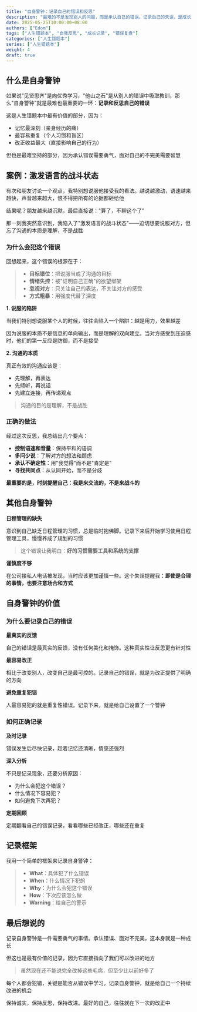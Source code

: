 ```yaml
---
title: "自身警钟：记录自己的错误和反思"
description: "最难的不是发现别人的问题，而是承认自己的错误。记录自己的失误，是成长最直接的方式"
date: 2025-05-25T10:00:00+08:00
authors: ["Edom"]
tags: ["人生错题本", "自我反思", "成长记录", "错误复盘"]
categories: ["人生错题本"]
series: ["人生错题本"]
weight: 4
draft: true
---
```


## 什么是自身警钟

如果说"见贤思齐"是向优秀学习，"他山之石"是从别人的错误中吸取教训，那么"自身警钟"就是最难也最重要的一环：**记录和反思自己的错误**

这是人生错题本中最有价值的部分，因为：
- 记忆最深刻（亲身经历的痛）
- 最容易重复（个人习惯和盲区）
- 改正收益最大（直接影响自己的行为）

但也是最难坚持的部分，因为承认错误需要勇气，面对自己的不完美需要智慧

## 案例：激发语言的战斗状态

有次和朋友讨论一个观点，我特别想说服他接受我的看法。越说越激动，语速越来越快，声音越来越大，恨不得把所有的论据都砸给他

结果呢？朋友越来越沉默，最后直接说："算了，不聊这个了"

那一刻我突然意识到，我陷入了"激发语言的战斗状态"——迫切想要说服对方，但忘了沟通的本质是理解，不是战胜

### 为什么会犯这个错误

回想起来，这个错误的根源在于：

> - **目标错位**：把说服当成了沟通的目标
> - **情绪失控**：被"证明自己正确"的欲望绑架
> - **忽视对方**：只关注自己的表达，不关注对方的感受
> - **方式粗暴**：用强度代替了深度

**1. 说服的陷阱**

当我们特别想说服某个人的时候，往往会陷入一个陷阱：越是用力，效果越差

因为说服的本质不是信息的单向输出，而是理解的双向建立。当对方感受到压迫感时，他们的第一反应是防御，而不是接受

**2. 沟通的本质**

真正有效的沟通应该是：
- 先理解，再表达
- 先倾听，再说话
- 先建立连接，再传递观点

> 沟通的目的是理解，不是战胜

### 正确的做法

经过这次反思，我总结出几个要点：

- **控制语速和音量**：保持平和的语调
- **多问少说**：了解对方的想法和顾虑
- **承认不确定性**：用"我觉得"而不是"肯定是"
- **寻找共同点**：从认同开始，而不是分歧

**最重要的是，时刻提醒自己：我是来交流的，不是来战斗的**

## 其他自身警钟

**日程管理的缺失**

意识到自己缺乏日程管理的习惯，总是临时抱佛脚。记录下来后开始学习使用日程管理工具，慢慢养成了规划的习惯

> 这个错误让我明白：**好的习惯需要工具和系统的支撑**

**谨慎度不够**

在公司接私人电话被发现，当时应该更加谨慎一些。这个失误提醒我：**即使是合理的事情，也要注意场合和方式**

## 自身警钟的价值

### 为什么要记录自己的错误

**最真实的反馈**

自己的错误是最真实的反馈，没有任何美化和掩饰。这种真实性让反思更有针对性

**最容易改正**

相比于改变别人，改变自己是最可控的。记录自己的错误，就是为改正提供了明确的方向

**避免重复犯错**

人最容易犯的就是重复性错误。记录下来，就是给自己设置了一个警钟

### 如何正确记录

**及时记录**

错误发生后尽快记录，趁着记忆还清晰，情感还强烈

**深入分析**

不只是记录现象，还要分析原因：
- 为什么会犯这个错误？
- 什么情况下容易犯？
- 如何避免下次再犯？

**定期回顾**

定期翻看自己的错误记录，看看哪些已经改正，哪些还在重复

## 记录框架

我用一个简单的框架来记录自身警钟：

> - **What**：具体犯了什么错误
> - **When**：什么情况下犯的
> - **Why**：为什么会犯这个错误
> - **How**：下次应该怎么做
> - **Warning**：给自己的警示

## 最后想说的

记录自身警钟是一件需要勇气的事情。承认错误、面对不完美，这本身就是一种成长

但这也是最有价值的记录，因为它直接指向了我们可以改进的地方

> 虽然现在还不能说完全改掉这些毛病，但至少比以前好多了

每个人都会犯错，关键是能否从错误中学习。记录自身警钟，就是给自己一个持续改进的机会

保持诚实，保持反思，保持改进。最好的自己，往往就在下一次的改正中
